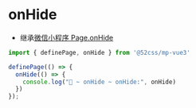# onHide

* 继承[微信小程序 Page.onHide](https://developers.weixin.qq.com/miniprogram/dev/reference/api/Page.html#onHide)

```ts
import { definePage, onHide } from '@52css/mp-vue3'

definePage(() => {
  onHide(() => {
    console.log("🚀 ~ onHide ~ onHide:", onHide)
  })
});
```